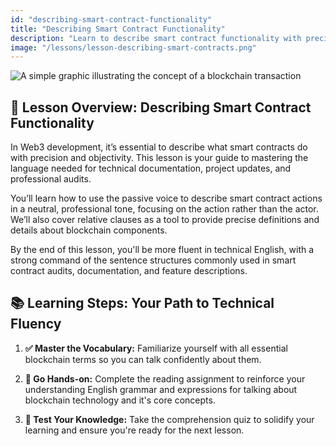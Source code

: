 ```yaml
---
id: "describing-smart-contract-functionality"
title: "Describing Smart Contract Functionality"
description: "Learn to describe smart contract functionality with precision. Master the use of passive voice and relative clauses for clear and objective technical documentation and audits in Web3."
image: "/lessons/lesson-describing-smart-contracts.png"
---
```


![A simple graphic illustrating the concept of a blockchain transaction](/lessons/lesson-describing-smart-contracts.png)

## 🧭 Lesson Overview: Describing Smart Contract Functionality

In Web3 development, it’s essential to describe what smart contracts do with precision and objectivity. This lesson is your guide to mastering the language needed for technical documentation, project updates, and professional audits.

You’ll learn how to use the passive voice to describe smart contract actions in a neutral, professional tone, focusing on the action rather than the actor. We’ll also cover relative clauses as a tool to provide precise definitions and details about blockchain components.

By the end of this lesson, you'll be more fluent in technical English, with a strong command of the sentence structures commonly used in smart contract audits, documentation, and feature descriptions.

## 📚 Learning Steps: Your Path to Technical Fluency

1. **✅ Master the Vocabulary:** Familiarize yourself with all essential blockchain terms so you can talk confidently about them.

2. **📖 Go Hands-on:** Complete the reading assignment to reinforce your understanding English grammar and expressions for talking about blockchain technology and it's core concepts. 

3. **📝 Test Your Knowledge:** Take the comprehension quiz to solidify your learning and ensure you're ready for the next lesson.
